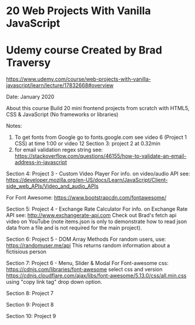 # 20 Web Projects With Vanilla JavaScript
# Udemy course Created by Brad Traversy

https://www.udemy.com/course/web-projects-with-vanilla-javascript/learn/lecture/17832668#overview

Date: January 2020

About this course
Build 20 mini frontend projects from scratch with HTML5, CSS & JavaScript (No frameworks or libraries)

Notes:
1. To get fonts from Google go to fonts.google.com see video 6 (Project 1 CSS) at time 1:00 or video 12
Section 3: project 2 at 0.32min
2. for email validation regex string see: https://stackoverflow.com/questions/46155/how-to-validate-an-email-address-in-javascript

Section 4: Project 3 - Custom Video Player
For info. on video/audio API see: https://developer.mozilla.org/en-US/docs/Learn/JavaScript/Client-side_web_APIs/Video_and_audio_APIs

For Font Awesome: https://www.bootstrapcdn.com/fontawesome/

Section 5: Project 4 - Exchange Rate Calculator
For info. on Exchange Rate API see: http://www.exchangerate-api.com
Check out Brad's fetch api video on YouTube (note items.json is only to demonstrate how to read json data from a file and is not required for the main project).

Section 6: Project 5 - DOM Array Methods
For random users, use: https://randomuser.me/api
This returns random information about a fictisious person 

Section 7: Project 6 - Menu, Slider & Modal
For Font-awesome css: https://cdnjs.com/libraries/font-awesome select css and version https://cdnjs.cloudflare.com/ajax/libs/font-awesome/5.13.0/css/all.min.css using "copy link tag" drop down option.

Section 8: Project 7

Section 9: Project 8

Section 10: Project 9